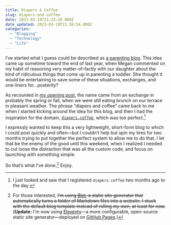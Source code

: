 ```yaml
---
title: Diapers & Coffee
slug: diapers-and-coffee
date: 2023-02-19T21:33:26.000Z
date_updated: 2023-03-19T21:26:54.000Z
categories:
  - "Blogging"
  - "Technology"
  - "Life"
---
```


I’ve started what I guess could be described as [a parenting blog](https://diapers.coffee). This idea came up sometime toward the end of last year, when Megan commented on my habit of reasoning very matter-of-factly with our daughter about the kind of ridiculous things that come up in parenting a toddler. She thought it would be entertaining to save some of these situations, exchanges, and one-liners for…posterity?

As recounted in [my opening post](https://diapers.coffee/2023/02/19/diapers-and-coffee), the name came from an exchange in probably the spring or fall, when we were still eating brunch on our terrace in pleasant weather. The phrase “diapers and coffee” came back to me when I started kicking around the idea for this blog, and then I had the inspiration for the domain, [`diapers.coffee`](https://diapers.coffee), which was too perfect.[^1]

I expressly wanted to keep this a very lightweight, short-form blog to which I could post quickly and often—but I couldn’t help but spin my tires for two months trying to put together the perfect system to allow me to do that. I let that be the enemy of the good until this weekend, when I realized I needed to cut loose the distraction that was all the custom code, and focus on launching with something simple.

So that’s what I’ve done.[^2] Enjoy.

[^1]: I just looked and saw that I registered `diapers.coffee` two months ago to the day.

[^2]: For those interested, ~~I’m using [Blot](https://blot.im/), a static site generator that automatically turns a folder of Markdown files into a website. I stuck with the default blog template instead of rolling my own, at least for now.~~ (**Update:** I'm now using [Eleventy](https://www.11ty.dev/)—a more configurable, open-source static site generator—deployed on [GitHub Pages](https://pages.github.com/).)
